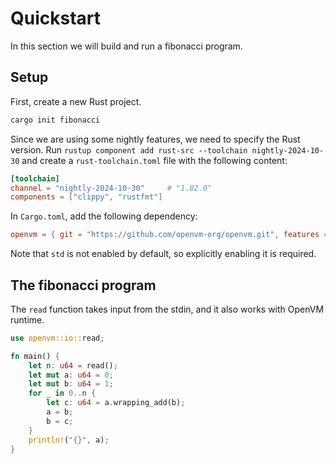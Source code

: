 # Quickstart

In this section we will build and run a fibonacci program.

## Setup

First, create a new Rust project.

```bash
cargo init fibonacci
```

Since we are using some nightly features, we need to specify the Rust version. Run `rustup component add rust-src --toolchain nightly-2024-10-30` and create a `rust-toolchain.toml` file with the following content:

```toml
[toolchain]
channel = "nightly-2024-10-30"     # "1.82.0"
components = ["clippy", "rustfmt"]
```

In `Cargo.toml`, add the following dependency:

```toml
openvm = { git = "https://github.com/openvm-org/openvm.git", features = ["std"] }
```

Note that `std` is not enabled by default, so explicitly enabling it is required.

## The fibonacci program

The `read` function takes input from the stdin, and it also works with OpenVM runtime.
```rust
use openvm::io::read;

fn main() {
    let n: u64 = read();
    let mut a: u64 = 0;
    let mut b: u64 = 1;
    for _ in 0..n {
        let c: u64 = a.wrapping_add(b);
        a = b;
        b = c;
    }
    println!("{}", a);
}
```
